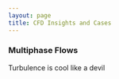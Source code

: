 ```yaml
---
layout: page
title: CFD Insights and Cases
---
```


### Multiphase Flows
Turbulence is cool like a devil 





